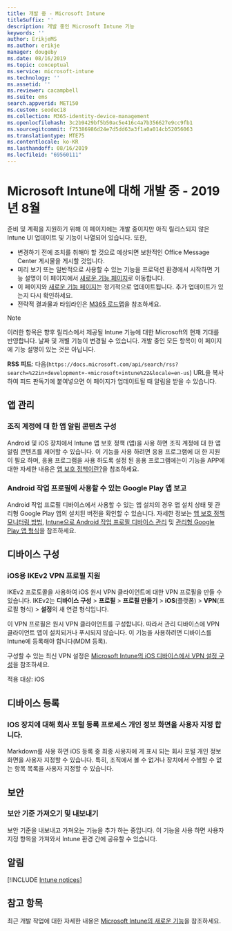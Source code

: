 ```yaml
---
title: 개발 중 - Microsoft Intune
titleSuffix: ''
description: 개발 중인 Microsoft Intune 기능
keywords: ''
author: ErikjeMS
ms.author: erikje
manager: dougeby
ms.date: 08/16/2019
ms.topic: conceptual
ms.service: microsoft-intune
ms.technology: ''
ms.assetid: ''
ms.reviewer: cacampbell
ms.suite: ems
search.appverid: MET150
ms.custom: seodec18
ms.collection: M365-identity-device-management
ms.openlocfilehash: 3c2b9429bf5b50ac5e416c4a7b356627e9cc9fb1
ms.sourcegitcommit: f75386986d24e7d5dd63a3f1a0a014cb52056063
ms.translationtype: MTE75
ms.contentlocale: ko-KR
ms.lasthandoff: 08/16/2019
ms.locfileid: "69560111"
---
```

# <a name="in-development-for-microsoft-intune---august-2019"></a>Microsoft Intune에 대해 개발 중 - 2019년 8월

준비 및 계획을 지원하기 위해 이 페이지에는 개발 중이지만 아직 릴리스되지 않은 Intune UI 업데이트 및 기능이 나열되어 있습니다. 또한,

- 변경하기 전에 조치를 취해야 할 것으로 예상되면 보완적인 Office Message Center 게시물을 게시할 것입니다.
- 미리 보기 또는 일반적으로 사용할 수 있는 기능을 프로덕션 환경에서 시작하면 기능 설명이 이 페이지에서 [새로운 기능 페이지](whats-new.md)로 이동합니다.
- 이 페이지와 [새로운 기능 페이지](whats-new.md)는 정기적으로 업데이트됩니다. 추가 업데이트가 있는지 다시 확인하세요.
- 전략적 결과물과 타임라인은 [M365 로드맵](https://www.microsoft.com/microsoft-365/roadmap?rtc=2&filters=EMS)을 참조하세요.

> [!Note]
> 이러한 항목은 향후 릴리스에서 제공될 Intune 기능에 대한 Microsoft의 현재 기대를 반영합니다. 날짜 및 개별 기능이 변경될 수 있습니다. 개발 중인 모든 항목이 이 페이지에 기능 설명이 있는 것은 아닙니다.

**RSS 피드**: 다음(`https://docs.microsoft.com/api/search/rss?search=%22in+development+-+microsoft+intune%22&locale=en-us`) URL을 복사하여 피드 판독기에 붙여넣으면 이 페이지가 업데이트될 때 알림을 받을 수 있습니다.

<!--
## What's coming to Intune in the Azure portal 
## What's coming to Intune apps
## Notices
-->

<!-- Common categories:  
#### App management
#### Device configuration
#### Device enrollment
#### Device management
#### Intune apps
#### Monitor and troubleshoot
#### Role-based access control
#### Security

-->
 
<!-- ***********************************************-->
## <a name="app-management"></a>앱 관리

### <a name="configure-app-notification-content-for-organization-accounts----2576686---"></a>조직 계정에 대 한 앱 알림 콘텐츠 구성 <!-- 2576686 -->
Android 및 iOS 장치에서 Intune 앱 보호 정책 (앱)을 사용 하면 조직 계정에 대 한 앱 알림 콘텐츠를 제어할 수 있습니다. 이 기능을 사용 하려면 응용 프로그램에 대 한 지원이 필요 하며, 응용 프로그램을 사용 하도록 설정 된 응용 프로그램에는이 기능을 APP에 대한 자세한 내용은 [앱 보호 정책이란?](app-protection-policy.md)을 참조하세요.

### <a name="available-google-play-app-reporting-for-android-work-profiles----3041956----"></a>Android 작업 프로필에 사용할 수 있는 Google Play 앱 보고 <!-- 3041956  -->
Android 작업 프로필 디바이스에서 사용할 수 있는 앱 설치의 경우 앱 설치 상태 및 관리형 Google Play 앱의 설치된 버전을 확인할 수 있습니다. 자세한 정보는 [앱 보호 정책 모니터링 방법](app-protection-policies-monitor.md), [Intune으로 Android 작업 프로필 디바이스 관리](android-enterprise-overview.md) 및 [관리형 Google Play 앱 형식](apps-add-android-for-work.md#managed-google-play-app-type)을 참조하세요.

<!-- ***********************************************-->
## <a name="device-configuration"></a>디바이스 구성

### <a name="support-for-ikev2-vpn-profiles-for-ios----1943438---"></a>iOS용 IKEv2 VPN 프로필 지원 <!-- 1943438 -->
IKEv2 프로토콜을 사용하여 iOS 원시 VPN 클라이언트에 대한 VPN 프로필을 만들 수 있습니다. IKEv2는 **디바이스 구성** > **프로필** > **프로필 만들기** > **iOS**(플랫폼) > **VPN**(프로필 형식) > **설정**의 새 연결 형식입니다.

이 VPN 프로필은 원시 VPN 클라이언트를 구성합니다. 따라서 관리 디바이스에 VPN 클라이언트 앱이 설치되거나 푸시되지 않습니다. 이 기능을 사용하려면 디바이스를 Intune에 등록해야 합니다(MDM 등록).

구성할 수 있는 최신 VPN 설정은 [Microsoft Intune의 iOS 디바이스에서 VPN 설정 구성](vpn-settings-ios.md)을 참조하세요.

적용 대상: iOS

<!-- ***********************************************-->
## <a name="device-enrollment"></a>디바이스 등록

### <a name="for-ios-devices-customize-the-enrollment-process-privacy-screen-of-the-company-portal----4394993----"></a>IOS 장치에 대해 회사 포털 등록 프로세스 개인 정보 화면을 사용자 지정 합니다. <!-- 4394993  -->
Markdown를 사용 하면 iOS 등록 중 최종 사용자에 게 표시 되는 회사 포털 개인 정보 화면을 사용자 지정할 수 있습니다. 특히, 조직에서 볼 수 없거나 장치에서 수행할 수 없는 항목 목록을 사용자 지정할 수 있습니다.

<!-- ***********************************************-->
## <a name="security"></a>보안

### <a name="import-and-export-security-baselines------3408610------------"></a>보안 기준 가져오기 및 내보내기    <!--3408610          -->  
보안 기준을 내보내고 가져오는 기능을 추가 하는 중입니다. 이 기능을 사용 하면 사용자 지정 항목을 가져와서 Intune 환경 간에 공유할 수 있습니다.

<!-- ***********************************************-->
## <a name="notices"></a>알림

[!INCLUDE [Intune notices](./includes/intune-notices.md)]

## <a name="see-also"></a>참고 항목
최근 개발 작업에 대한 자세한 내용은 [Microsoft Intune의 새로운 기능](whats-new.md)을 참조하세요.




